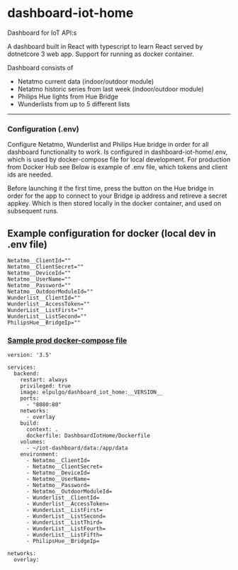 # dashboard-iot-home
Dashboard for IoT API:s

A dashboard built in React with typescript to learn React served by dotnetcore 3 web app.
Support for running as docker container.

Dashboard consists of 
- Netatmo current data (indoor/outdoor module)
- Netatmo historic series from last week (indoor/outdoor module)
- Philips Hue lights from Hue Bridge
- Wunderlists from up to 5 different lists

___
### Configuration (.env)
Configure Netatmo, Wunderlist and Philips Hue bridge in order for all dashboard functionality to work.
Is configured in dashboard-iot-home/.env, which is used by docker-compose file for local development.
For production from Docker Hub see <a name="sample-docker-file"></a>
Below is example of .env file, which tokens and client ids are needed.

Before launching it the first time, press the button on the Hue bridge in order for the app to connect to your Bridge ip address
and retireve a secret appkey. Which is then stored locally in the docker container, and used on subsequent runs. 


## Example configuration for docker (local dev in .env file)
```
Netatmo__ClientId=""
Netatmo__ClientSecret=""
Netatmo__DeviceId=""
Netatmo__UserName=""
Netatmo__Password=""
Netatmo__OutdoorModuleId=""
Wunderlist__ClientId=""
Wunderlist__AccessToken=""
WunderList__ListFirst=""
WunderList__ListSecond=""
PhilipsHue__BridgeIp=""
```

### [Sample prod docker-compose file](#sample-docker-file)

```
version: '3.5'

services:
  backend:
    restart: always
    privileged: true
    image: elpulgo/dashboard_iot_home:__VERSION__
    ports:      
      - "8080:80"
    networks:
      - overlay
    build:
      context: .
      dockerfile: DashboardIotHome/Dockerfile
    volumes:
      - ~/iot-dashboard/data:/app/data
    environment:
      - Netatmo__ClientId=
      - Netatmo__ClientSecret=
      - Netatmo__DeviceId=
      - Netatmo__UserName=
      - Netatmo__Password=
      - Netatmo__OutdoorModuleId=
      - Wunderlist__ClientId=
      - Wunderlist__AccessToken=
      - WunderList__ListFirst=
      - WunderList__ListSecond=
      - WunderList__ListThird=
      - WunderList__ListFourth=
      - WunderList__ListFifth=
      - PhilipsHue__BridgeIp=

networks:
  overlay:
```
